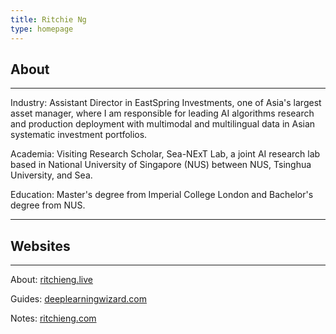 ```yaml
---
title: Ritchie Ng
type: homepage
---
```

## About
---

Industry: Assistant Director in EastSpring Investments, one of Asia's largest asset manager, where I am responsible for leading AI algorithms research and production deployment with multimodal and multilingual data in Asian systematic investment portfolios.

Academia: Visiting Research Scholar, Sea-NExT Lab, a joint AI research lab based in National University of Singapore (NUS) between NUS, Tsinghua University, and Sea.

Education: Master's degree from Imperial College London and Bachelor's degree from NUS.

---
## Websites
---

About: [ritchieng.live](https://ritchieng.live/)

Guides: [deeplearningwizard.com](https://www.deeplearningwizard.com/)

Notes: [ritchieng.com](https://www.ritchieng.com/)
